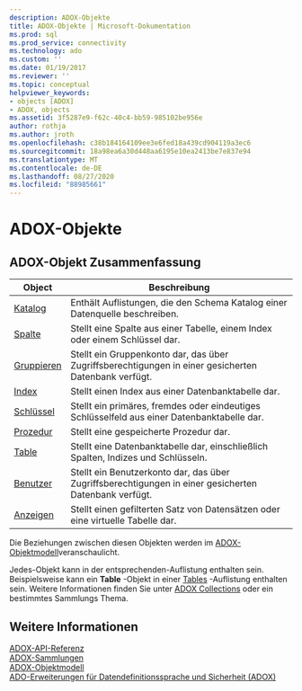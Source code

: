 ```yaml
---
description: ADOX-Objekte
title: ADOX-Objekte | Microsoft-Dokumentation
ms.prod: sql
ms.prod_service: connectivity
ms.technology: ado
ms.custom: ''
ms.date: 01/19/2017
ms.reviewer: ''
ms.topic: conceptual
helpviewer_keywords:
- objects [ADOX]
- ADOX, objects
ms.assetid: 3f5287e9-f62c-40c4-bb59-985102be956e
author: rothja
ms.author: jroth
ms.openlocfilehash: c38b184164109ee3e6fed18a439cd904119a3ec6
ms.sourcegitcommit: 18a98ea6a30d448aa6195e10ea2413be7e837e94
ms.translationtype: MT
ms.contentlocale: de-DE
ms.lasthandoff: 08/27/2020
ms.locfileid: "88985661"
---
```

# <a name="adox-objects"></a>ADOX-Objekte
## <a name="adox-object-summary"></a>ADOX-Objekt Zusammenfassung  
  
|Object|Beschreibung|  
|------------|-----------------|  
|[Katalog](./catalog-object-adox.md)|Enthält Auflistungen, die den Schema Katalog einer Datenquelle beschreiben.|  
|[Spalte](./column-object-adox.md)|Stellt eine Spalte aus einer Tabelle, einem Index oder einem Schlüssel dar.|  
|[Gruppieren](./group-object-adox.md)|Stellt ein Gruppenkonto dar, das über Zugriffsberechtigungen in einer gesicherten Datenbank verfügt.|  
|[Index](./index-object-adox.md)|Stellt einen Index aus einer Datenbanktabelle dar.|  
|[Schlüssel](./key-object-adox.md)|Stellt ein primäres, fremdes oder eindeutiges Schlüsselfeld aus einer Datenbanktabelle dar.|  
|[Prozedur](./procedure-object-adox.md)|Stellt eine gespeicherte Prozedur dar.|  
|[Table](./table-object-adox.md)|Stellt eine Datenbanktabelle dar, einschließlich Spalten, Indizes und Schlüsseln.|  
|[Benutzer](./user-object-adox.md)|Stellt ein Benutzerkonto dar, das über Zugriffsberechtigungen in einer gesicherten Datenbank verfügt.|  
|[Anzeigen](./view-object-adox.md)|Stellt einen gefilterten Satz von Datensätzen oder eine virtuelle Tabelle dar.|  
  
 Die Beziehungen zwischen diesen Objekten werden im [ADOX-Objektmodell](./adox-object-model.md)veranschaulicht.  
  
 Jedes-Objekt kann in der entsprechenden-Auflistung enthalten sein. Beispielsweise kann ein **Table** -Objekt in einer [Tables](./tables-collection-adox.md) -Auflistung enthalten sein. Weitere Informationen finden Sie unter [ADOX Collections](./adox-collections.md) oder ein bestimmtes Sammlungs Thema.  
  
## <a name="see-also"></a>Weitere Informationen  
 [ADOX-API-Referenz](./adox-object-model.md?view=sql-server-ver15)   
 [ADOX-Sammlungen](./adox-collections.md)   
 [ADOX-Objektmodell](./adox-object-model.md)   
 [ADO-Erweiterungen für Datendefinitionssprache und Sicherheit (ADOX)](../../guide/extensions/ado-extensions-for-data-definition-language-and-security-adox.md)